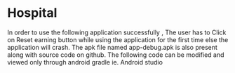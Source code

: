 # Hospital
In order to use the following application successfully , The user has to Click on Reset earning button while using the application for the first time else the application will crash. 
The apk file named app-debug.apk is also present along with source code on github. The following code can be modified and viewed only through android gradle ie. Android studio
